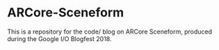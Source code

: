 # ARCore-Sceneform

This is a repository for the code/ blog on ARCore Sceneform, produced during the Google I/O Blogfest 2018.
